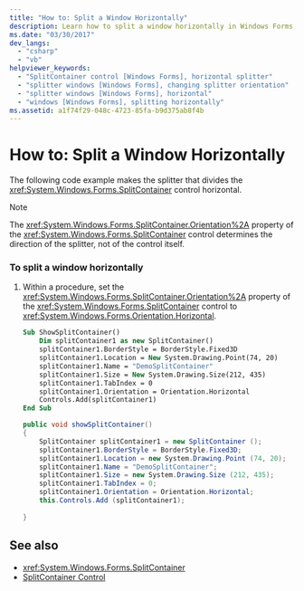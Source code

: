 ```yaml
---
title: "How to: Split a Window Horizontally"
description: Learn how to split a window horizontally in Windows Forms, by means of code examples in Visual Basic and C#.
ms.date: "03/30/2017"
dev_langs: 
  - "csharp"
  - "vb"
helpviewer_keywords: 
  - "SplitContainer control [Windows Forms], horizontal splitter"
  - "splitter windows [Windows Forms], changing splitter orientation"
  - "splitter windows [Windows Forms], horizontal"
  - "windows [Windows Forms], splitting horizontally"
ms.assetid: a1f74f29-048c-4723-85fa-b9d375ab8f4b
---
```

# How to: Split a Window Horizontally

The following code example makes the splitter that divides the <xref:System.Windows.Forms.SplitContainer> control horizontal.  
  
> [!NOTE]
> The <xref:System.Windows.Forms.SplitContainer.Orientation%2A> property of the <xref:System.Windows.Forms.SplitContainer> control determines the direction of the splitter, not of the control itself.  
  
### To split a window horizontally  
  
1. Within a procedure, set the <xref:System.Windows.Forms.SplitContainer.Orientation%2A> property of the <xref:System.Windows.Forms.SplitContainer> control to <xref:System.Windows.Forms.Orientation.Horizontal>.  
  
    ```vb  
    Sub ShowSplitContainer()  
        Dim splitContainer1 as new SplitContainer()  
        splitContainer1.BorderStyle = BorderStyle.Fixed3D  
        splitContainer1.Location = New System.Drawing.Point(74, 20)  
        splitContainer1.Name = "DemoSplitContainer"  
        splitContainer1.Size = New System.Drawing.Size(212, 435)  
        splitContainer1.TabIndex = 0  
        splitContainer1.Orientation = Orientation.Horizontal  
        Controls.Add(splitContainer1)  
    End Sub  
    ```  
  
    ```csharp  
    public void showSplitContainer()  
    {  
        SplitContainer splitContainer1 = new SplitContainer ();  
        splitContainer1.BorderStyle = BorderStyle.Fixed3D;  
        splitContainer1.Location = new System.Drawing.Point (74, 20);  
        splitContainer1.Name = "DemoSplitContainer";  
        splitContainer1.Size = new System.Drawing.Size (212, 435);  
        splitContainer1.TabIndex = 0;  
        splitContainer1.Orientation = Orientation.Horizontal;  
        this.Controls.Add (splitContainer1);  
  
    }  
    ```  
  
## See also

- <xref:System.Windows.Forms.SplitContainer>
- [SplitContainer Control](splitcontainer-control-windows-forms.md)
